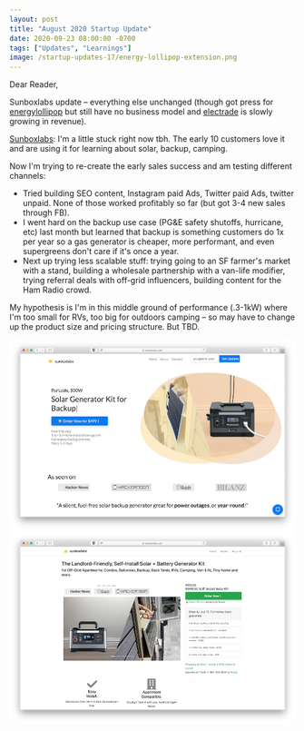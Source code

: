 ```yaml
---
layout: post
title: "August 2020 Startup Update"
date: 2020-09-23 08:00:00 -0700
tags: ["Updates", "Learnings"]
image: /startup-updates-17/energy-lollipop-extension.png
---
```


Dear Reader,

Sunboxlabs update – everything else unchanged (though got press for [energylollipop](https://energylollipop.com) but still have no business model and [electrade](https://electrade.app) is slowly growing in revenue).

[Sunboxlabs](https://sunboxlabs.com): I'm a little stuck right now tbh. The early 10 customers love it and are using it for learning about solar, backup, camping.

Now I'm trying to re-create the early sales success and am testing different channels:

- Tried building SEO content, Instagram paid Ads, Twitter paid Ads, twitter unpaid. None of those worked profitably so far (but got 3-4 new sales through FB).
- I went hard on the backup use case (PG&E safety shutoffs, hurricane, etc) last month but learned that backup is something customers do 1x per year so a gas generator is cheaper, more performant, and even supergreens don't care if it's once a year.
- Next up trying less scalable stuff: trying going to an SF farmer's market with a stand, building a wholesale partnership with a van-life modifier, trying referral deals with off-grid influencers, building content for the Ham Radio crowd.

My hypothesis is I'm in this middle ground of performance (.3-1kW) where I'm too small for RVs, too big for outdoors camping – so may have to change up the product size and pricing structure. But TBD.

![](/assets/startup-updates-20/demo_sunboxlabs.jpg)
![](/assets/startup-updates-20/demo_sunboxlabs_old.jpg)
